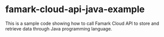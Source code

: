 # famark-cloud-api-java-example
This is a sample code showing how to call Famark Cloud API to store and retrieve data through Java programming language.
